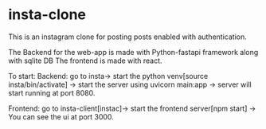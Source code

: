 # insta-clone
This is an instagram clone for posting posts enabled with authentication.


The Backend for the web-app is made with Python-fastapi framework along with sqlite DB
The frontend is made with react.

To start:
Backend: go to insta-> start the python venv[source insta/bin/activate] -> start the server using uvicorn main:app -> server will start running at port 8080.

Frontend: go to insta-client[instac]-> start the frontend server[npm start] -> You can see the ui at port 3000.
